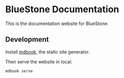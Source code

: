 # BlueStone Documentation

This is the documentation website for BlueStone.

## Development

Install [mdbook](https://github.com/rust-lang/mdBook), the static site generator.

Then serve the website in local:

```
mdbook serve
```
